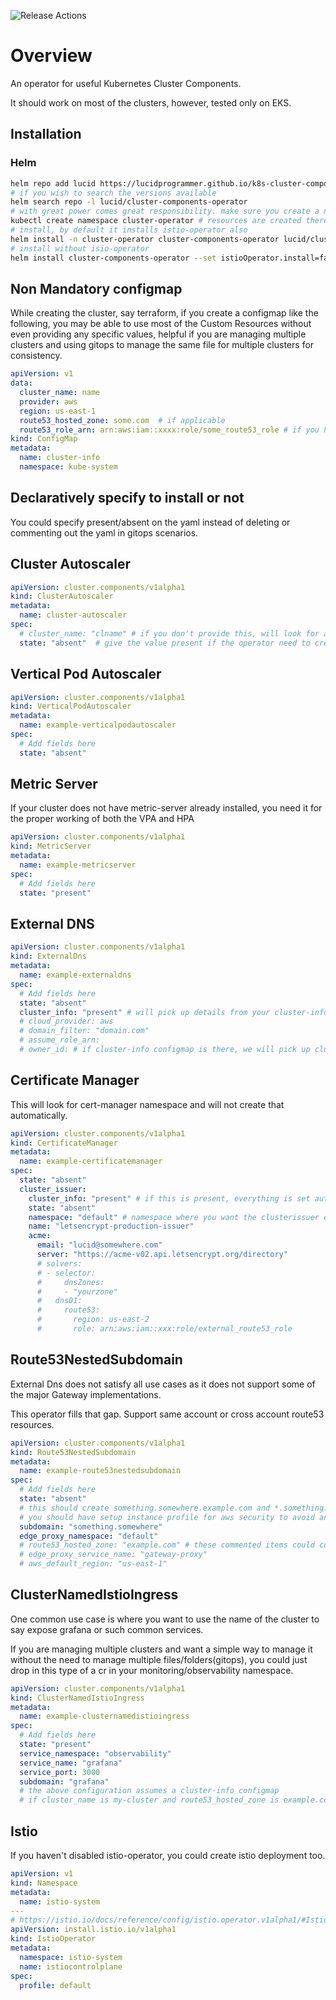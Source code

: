 ![Release Actions](https://github.com/lucidprogrammer/k8s-cluster-components/workflows/Release%20Actions/badge.svg)

# Overview

An operator for useful Kubernetes Cluster Components.

It should work on most of the clusters, however, tested only on EKS.


## Installation

### Helm

```bash
helm repo add lucid https://lucidprogrammer.github.io/k8s-cluster-components/chart/
# if you wish to search the versions available
helm search repo -l lucid/cluster-components-operator
# with great power comes great responsibility. make sure you create a namespace with access only to admins
kubectl create namespace cluster-operator # resources are created there, so avoid service account leak for non admins
# install, by default it installs istio-operator also
helm install -n cluster-operator cluster-components-operator lucid/cluster-components-operator
# install without isio-operator
helm install cluster-components-operator --set istioOperator.install=false lucid/cluster-components-operator
```

## Non Mandatory configmap

While creating the cluster, say terraform, if you create a configmap like the following, you may be able to use most of the Custom Resources without even providing any specific values, helpful if you are managing multiple clusters and using gitops to manage the same file for multiple clusters for consistency.
```yaml
apiVersion: v1
data:
  cluster_name: name
  provider: aws
  region: us-east-1
  route53_hosted_zone: some.com  # if applicable
  route53_role_arn: arn:aws:iam::xxxx:role/some_route53_role # if you have multiple aws accounts and need to assume role
kind: ConfigMap
metadata:
  name: cluster-info
  namespace: kube-system
```

## Declaratively specify to install or not

You could specify present/absent on the yaml instead of deleting or commenting out the yaml in gitops scenarios.

## Cluster Autoscaler

```yaml
apiVersion: cluster.components/v1alpha1
kind: ClusterAutoscaler
metadata:
  name: cluster-autoscaler
spec:
  # cluster_name: "clname" # if you don't provide this, will look for a configmap cluster-info in kube-system
  state: "absent"  # give the value present if the operator need to create the autoscaler.
```
## Vertical Pod Autoscaler

```yaml
apiVersion: cluster.components/v1alpha1
kind: VerticalPodAutoscaler
metadata:
  name: example-verticalpodautoscaler
spec:
  # Add fields here
  state: "absent"
```

## Metric Server
If your cluster does not have metric-server already installed, you need it for the proper working of both the VPA and HPA

```yaml
apiVersion: cluster.components/v1alpha1
kind: MetricServer
metadata:
  name: example-metricserver
spec:
  # Add fields here
  state: "present"
```
## External DNS

```yaml
apiVersion: cluster.components/v1alpha1
kind: ExternalDns
metadata:
  name: example-externaldns
spec:
  # Add fields here
  state: "absent"
  cluster_info: "present" # will pick up details from your cluster-info and configures automatically or specify other params
  # cloud_provider: aws
  # domain_filter: "domain.com"
  # assume_role_arn:
  # owner_id: # if cluster-info configmap is there, we will pick up cluster_name and use it as the owner_id
```
## Certificate Manager
This will look for cert-manager namespace and will not create that automatically.
```yaml
apiVersion: cluster.components/v1alpha1
kind: CertificateManager
metadata:
  name: example-certificatemanager
spec:
  state: "absent"
  cluster_issuer:
    cluster_info: "present" # if this is present, everything is set automatically
    state: "absent"
    namespace: "default" # namespace where you want the clusterissuer ex: istio-system
    name: "letsencrypt-production-issuer"
    acme:
      email: "lucid@somewhere.com"
      server: "https://acme-v02.api.letsencrypt.org/directory"
      # solvers:
      # - selector:
      #     dnsZones:
      #     - "yourzone"
      #   dns01:
      #     route53:
      #       region: us-east-2
      #       role: arn:aws:iam::xxx:role/external_route53_role    
```
## Route53NestedSubdomain
External Dns does not satisfy all use cases as it does not support some of the major Gateway implementations.

This operator fills that gap. Support same account or cross account route53 resources.

```yaml
apiVersion: cluster.components/v1alpha1
kind: Route53NestedSubdomain
metadata:
  name: example-route53nestedsubdomain
spec:
  # Add fields here
  state: "absent"
  # this should create something.somewhere.example.com and *.something.somewhere.example.com
  # you should have setup instance profile for aws security to avoid any keys passed for this to work.
  subdomain: "something.somewhere"
  edge_proxy_namespace: "default"
  # route53_hosted_zone: "example.com" # these commented items could come from cluster-info if you setup that.
  # edge_proxy_service_name: "gateway-proxy"
  # aws_default_region: "us-east-1"
```
## ClusterNamedIstioIngress

One common use case is where you want to use the name of the cluster to say expose grafana or such common services. 

If you are managing multiple clusters and want a simple way to manage it without the need to manage multiple files/folders(gitops), you could just drop in this type of a cr in your monitoring/observability namespace.

```yaml
apiVersion: cluster.components/v1alpha1
kind: ClusterNamedIstioIngress
metadata:
  name: example-clusternamedistioingress
spec:
  # Add fields here
  state: "present"
  service_namespace: "observability"
  service_name: "grafana"
  service_port: 3000
  subdomain: "grafana"
  # the above configuration assumes a cluster-info configmap 
  # if cluster_name is my-cluster and route53_hosted_zone is example.com, you should get my-cluster.grafana.example.com
```
## Istio
If you haven't disabled istio-operator, you could create istio deployment too.

```yaml
apiVersion: v1
kind: Namespace
metadata:
  name: istio-system
---
# https://istio.io/docs/reference/config/istio.operator.v1alpha1/#IstioOperatorSpec
apiVersion: install.istio.io/v1alpha1
kind: IstioOperator
metadata:
  namespace: istio-system
  name: istiocontrolplane
spec:
  profile: default

```